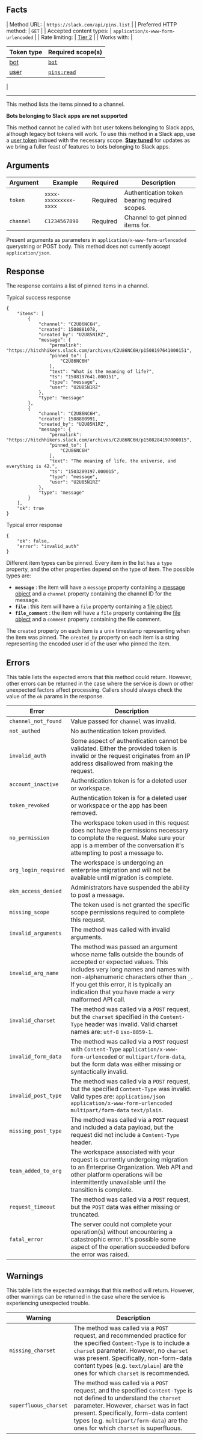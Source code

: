 ## Facts

| Method URL: | `https://slack.com/api/pins.list` |
| Preferred HTTP method: | `GET` |
| Accepted content types: | `application/x-www-form-urlencoded` |
| Rate limiting: | [Tier 2](/docs/rate-limits#tier_t2) |
| Works with: | 

| Token type | Required scope(s) |
| --- | --- |
| [bot](/docs/token-types#bot) | [`bot`](/scopes/bot) |
| [user](/docs/token-types#user) | [`pins:read`](/scopes/pins:read)&nbsp; |

 |

* * *

This method lists the items pinned to a channel.

<ts-icon class="ts_icon_warning"></ts-icon> **Bots belonging to Slack apps are not supported**  

This method cannot be called with bot user tokens belonging to Slack apps, although legacy bot tokens will work. To use this method in a Slack app, use a [user token](/docs/token-types#user) imbued with the necessary scope. [**Stay tuned**](/changelog) for updates as we bring a fuller feast of features to bots belonging to Slack apps.

## Arguments

 | Argument | Example | Required | Description |
| --- | --- | --- | --- |
 | `token` | `xxxx-xxxxxxxxx-xxxx` | Required | Authentication token bearing required scopes. |
| `channel` | `C1234567890` | Required | Channel to get pinned items for. |

<ts-icon class="ts_icon_code"></ts-icon>Present arguments as parameters in `application/x-www-form-urlencoded` querystring or POST body. This method does not currently accept `application/json`.

## Response

The response contains a list of pinned items in a channel.

Typical success response

```
{
    "items": [
        {
            "channel": "C2U86NC6H",
            "created": 1508881078,
            "created_by": "U2U85N1RZ",
            "message": {
                "permalink": "https://hitchhikers.slack.com/archives/C2U86NC6H/p1508197641000151",
                "pinned_to": [
                    "C2U86NC6H"
                ],
                "text": "What is the meaning of life?",
                "ts": "1508197641.000151",
                "type": "message",
                "user": "U2U85N1RZ"
            },
            "type": "message"
        },
        {
            "channel": "C2U86NC6H",
            "created": 1508880991,
            "created_by": "U2U85N1RZ",
            "message": {
                "permalink": "https://hitchhikers.slack.com/archives/C2U86NC6H/p1508284197000015",
                "pinned_to": [
                    "C2U86NC6H"
                ],
                "text": "The meaning of life, the universe, and everything is 42.",
                "ts": "1503289197.000015",
                "type": "message",
                "user": "U2U85N1RZ"
            },
            "type": "message"
        }
    ],
    "ok": true
}
```

Typical error response

```
{
    "ok": false,
    "error": "invalid_auth"
}
```

Different item types can be pinned. Every item in the list has a `type` property, and the other properties depend on the type of item. The possible types are:

- **`message`** : the item will have a `message` property containing a [message object](/docs/messages) and a `channel` property containing the channel ID for the message.
- **`file`** : this item will have a `file` property containing a [file object](/types/file).
- **`file_comment`** : the item will have a `file` property containing the [file object](/types/file) and a `comment` property containing the file comment.

The `created` property on each item is a unix timestamp representing when the item was pinned. The `created_by` property on each item is a string representing the encoded user id of the user who pinned the item.

## Errors

This table lists the expected errors that this method could return. However, other errors can be returned in the case where the service is down or other unexpected factors affect processing. Callers should always check the value of the `ok` params in the response.

| Error | Description |
| --- | --- |
| `channel_not_found` | Value passed for `channel` was invalid. |
| `not_authed` | No authentication token provided. |
| `invalid_auth` | Some aspect of authentication cannot be validated. Either the provided token is invalid or the request originates from an IP address disallowed from making the request. |
| `account_inactive` | Authentication token is for a deleted user or workspace. |
| `token_revoked` | Authentication token is for a deleted user or workspace or the app has been removed. |
| `no_permission` | The workspace token used in this request does not have the permissions necessary to complete the request. Make sure your app is a member of the conversation it's attempting to post a message to. |
| `org_login_required` | The workspace is undergoing an enterprise migration and will not be available until migration is complete. |
| `ekm_access_denied` | Administrators have suspended the ability to post a message. |
| `missing_scope` | The token used is not granted the specific scope permissions required to complete this request. |
| `invalid_arguments` | The method was called with invalid arguments. |
| `invalid_arg_name` | The method was passed an argument whose name falls outside the bounds of accepted or expected values. This includes very long names and names with non-alphanumeric characters other than `_`. If you get this error, it is typically an indication that you have made a _very_ malformed API call. |
| `invalid_charset` | The method was called via a `POST` request, but the `charset` specified in the `Content-Type` header was invalid. Valid charset names are: `utf-8` `iso-8859-1`. |
| `invalid_form_data` | The method was called via a `POST` request with `Content-Type` `application/x-www-form-urlencoded` or `multipart/form-data`, but the form data was either missing or syntactically invalid. |
| `invalid_post_type` | The method was called via a `POST` request, but the specified `Content-Type` was invalid. Valid types are: `application/json` `application/x-www-form-urlencoded` `multipart/form-data` `text/plain`. |
| `missing_post_type` | The method was called via a `POST` request and included a data payload, but the request did not include a `Content-Type` header. |
| `team_added_to_org` | The workspace associated with your request is currently undergoing migration to an Enterprise Organization. Web API and other platform operations will be intermittently unavailable until the transition is complete. |
| `request_timeout` | The method was called via a `POST` request, but the `POST` data was either missing or truncated. |
| `fatal_error` | The server could not complete your operation(s) without encountering a catastrophic error. It's possible some aspect of the operation succeeded before the error was raised. |

## Warnings

This table lists the expected warnings that this method will return. However, other warnings can be returned in the case where the service is experiencing unexpected trouble.

| Warning | Description |
| --- | --- |
| `missing_charset` | The method was called via a `POST` request, and recommended practice for the specified `Content-Type` is to include a `charset` parameter. However, no `charset` was present. Specifically, non-form-data content types (e.g. `text/plain`) are the ones for which `charset` is recommended. |
| `superfluous_charset` | The method was called via a `POST` request, and the specified `Content-Type` is not defined to understand the `charset` parameter. However, `charset` was in fact present. Specifically, form-data content types (e.g. `multipart/form-data`) are the ones for which `charset` is superfluous. |

